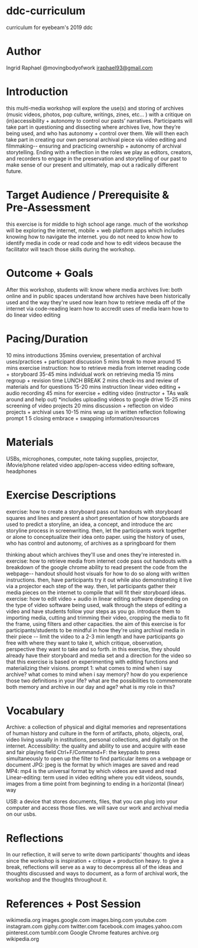 # ddc-curriculum
curriculum for eyebeam's 2019 ddc
# Author
Ingrid Raphael
@movingbodyofwork
iraphael93@gmail.com
# Introduction
this multi-media workshop will explore the use(s) and storing of
archives (music videos, photos, pop culture, writings, zines, etc... )
with a critique on (in)accessibility + autonomy to control our pasts’
narratives. Participants will take part in questioning and dissecting
where archives live, how they’re being used, and who has autonomy +
control over them. We will then each take part in creating our own
personal archival piece via video editing and filmmaking-- ensuring
and practicing ownership + autonomy of archival storytelling. Ending
with a reflection in the roles we play as editors, creators, and
recorders to engage in the preservation and storytelling of our past
to make sense of our present and ultimately, map out a radically
different future.
# Target Audience / Prerequisite & Pre-Assessment
this exercise is for middle to high school age range. much of the
workshop will be exploring the internet, mobile + web platform apps
which includes knowing how to navigate the internet. you do not need
to know how to identify media in code or read code and how to edit
videos because the facilitator will teach those skills during the
workshop.
# Outcome + Goals
After this workshop, students will:
know where media archives live: both online and in public spaces
understand how archives have been historically used and the way
they're used now
learn how to retrieve media off of the internet via code-reading
learn how to accredit uses of media
learn how to do linear video editing

# Pacing/Duration
10 mins introductions
35mins overview, presentation of archival uses/practices + participant
discussion
5 mins break to move around
15 mins exercise instruction: how to retrieve media from internet
reading code + storyboard
35-45 mins individual work on retrieving media
15 mins regroup + revision time
LUNCH BREAK
2 mins check-ins and review of materials and for questions
15-20 mins instruction linear video editing + audio recording
45 mins for exercise + editing video (instructor + TAs walk around and
help out) *includes uploading videos to google drive
15-25 mins screening of video projects
20 mins discussion + reflection on video projects + archival uses
10-15 mins wrap up in written reflection following prompt 1
5 closing embrace + swapping information/resources
# Materials
USBs, microphones, computer, note taking supplies, projector,
iMovie/phone related video app/open-access video editing software,
headphones
# Exercise Descriptions
exercise: how to create a storyboard
pass out handouts with storyboard squares and lines and present a
short presentation of how storyboards are used to predict a storyline,
an idea, a concept, and introduce the arc storyline process in
screenwriting. then, let the participants work together or alone to
conceptualize their idea onto paper. using the history of uses, who
has control and autonomy, of archives as a springboard for them

thinking about which archives they'll use and ones they're interested
in.
exercise: how to retrieve media from internet code
pass out handouts with a breakdown of the google chrome ability to
read present the code from the webpage-- handout should host visuals
for how to do so along with written instructions. then, have
participants try it out while also demonstrating it live via a
projector each step of the way. then, let participants gather their
media pieces on the internet to compile that will fit their storyboard
ideas.
exercise: how to edit video + audio in linear editing software
depending on the type of video software being used, walk through the
steps of editing a video and have students follow your steps as you
go. introduce them to importing media, cutting and trimming their
video, cropping the media to fit the frame, using filters and other
capacities. the aim of this exercise is for participants/students to
be mindful in how they're using archival media in their piece -- limit
the video to a 2-3 min length and have participants go free with where
they want to take it, which critique, observation, perspective they
want to take and so forth. in this exercise, they should already have
their storyboard and media set and a direction for the video so that
this exercise is based on experimenting with editing functions and
materializing their visions.
prompt 1: what comes to mind when i say archive? what comes to mind
when i say memory? how do you experience those two definitions in your
life? what are the possibilities to commemorate both memory and
archive in our day and age? what is my role in this?
# Vocabulary
Archive: a collection of physical and digital memories and
representations of human history and culture in the form of artifacts,
photo, objects, oral, video living usually in institutions, personal
collections, and digitally on the internet.
Accessibility: the quality and ability to use and acquire with ease
and fair playing field
Ctrl+F/Command+F: the keypads to press simultaneously to open up the
filter to find particular items on a webpage or document
JPG: jpeg is the format by which images are saved and read
MP4: mp4 is the universal format by which videos are saved and read
Linear-editing: term used in video editing where you edit videos,
sounds, images from a time point from beginning to ending in a
horizontal (linear) way

USB: a device that stores documents, files, that you can plug into
your computer and access those files. we will save our work and
archival media on our usbs.

# Reflections
In our reflection, it will serve to write down participants' thoughts
and ideas since the workshop is inspiration + critique + production
heavy. to give a break, reflections will serve as a way to decompress
all of the ideas and thoughts discussed and ways to document, as a
form of archival work, the workshop and the thoughts throughout it.
# References + Post Session
wikimedia.org
images.google.com
images.bing.com
youtube.com
instagram.com
giphy.com
twitter.com
facebook.com
images.yahoo.com
pinterest.com
tumblr.com
Google Chrome features
archive.org
wikipedia.org
